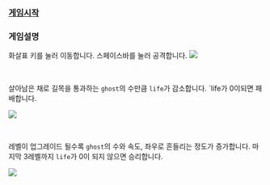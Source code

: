 ### [게임시작](https://gayun00.github.io/Ghost-Defense/)

### 게임설명
화살표 키를 눌러 이동합니다.
스페이스바를 눌러 공격합니다.
![](https://images.velog.io/images/gygy/post/4eec6030-2e6f-4b73-8ebb-e8aa6003fdc7/ezgif.com-gif-maker%20(1).gif)

<br>

살아남은 채로 길목을 통과하는 `ghost`의 수만큼 `life`가 감소합니다.
`life가 0이되면 패배합니다.

![](https://images.velog.io/images/gygy/post/41f81b8c-2284-4cbe-bd28-cba4cf814141/ezgif.com-gif-maker%20(2).gif)

<br>

레벨이 업그레이드 될수록 `ghost`의 수와 속도, 좌우로 흔들리는 정도가 증가합니다.
마지막 3레벨까지 `life`가 0이 되지 않으면 승리합니다.

![](https://images.velog.io/images/gygy/post/59a59b85-543c-4659-bbca-db1e65c027a0/ezgif.com-gif-maker%20(3).gif)

